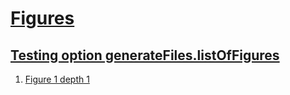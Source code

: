 # [Figures](#figures)

  
## [Testing option generateFiles.listOfFigures](#testing-option-generatefileslistoffigures)  
  
1.  [Figure 1 depth 1][1]  


[1]: ./document.md#figure-1-depth-1 "Figure 1 depth 1"
